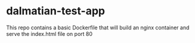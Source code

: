 # dalmatian-test-app

This repo contains a basic Dockerfile that will build an nginx container
and serve the index.html file on port 80
